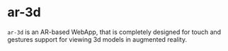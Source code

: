 # ar-3d

`ar-3d` is an AR-based WebApp, that is completely designed
for touch and gestures support for viewing 3d models in
augmented reality.
